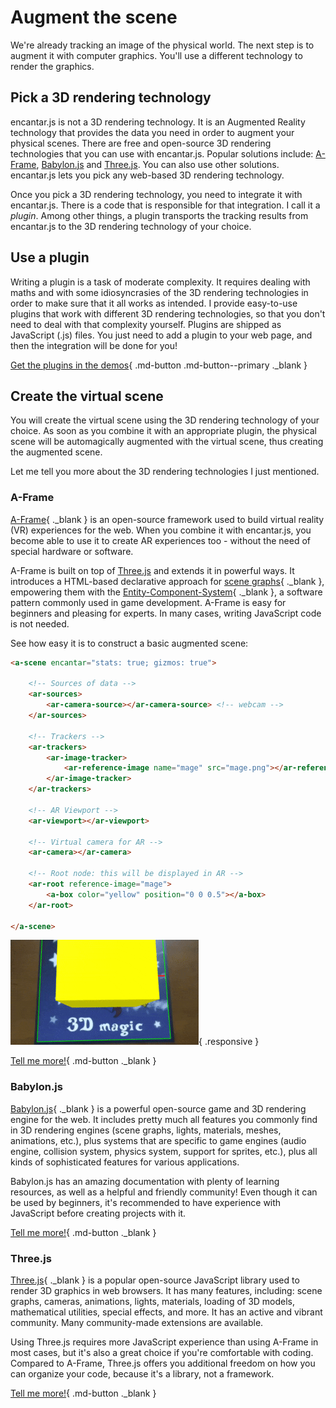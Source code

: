 # Augment the scene

We're already tracking an image of the physical world. The next step is to augment it with computer graphics. You'll use a different technology to render the graphics.

## Pick a 3D rendering technology

encantar.js is not a 3D rendering technology. It is an Augmented Reality technology that provides the data you need in order to augment your physical scenes. There are free and open-source 3D rendering technologies that you can use with encantar.js. Popular solutions include: [A-Frame](#a-frame), [Babylon.js](#babylonjs) and [Three.js](#threejs). You can also use other solutions. encantar.js lets you pick any web-based 3D rendering technology.

Once you pick a 3D rendering technology, you need to integrate it with encantar.js. There is a code that is responsible for that integration. I call it a _plugin_. Among other things, a plugin transports the tracking results from encantar.js to the 3D rendering technology of your choice.

## Use a plugin

Writing a plugin is a task of moderate complexity. It requires dealing with maths and with some idiosyncrasies of the 3D rendering technologies in order to make sure that it all works as intended. I provide easy-to-use plugins that work with different 3D rendering technologies, so that you don't need to deal with that complexity yourself. Plugins are shipped as JavaScript (.js) files. You just need to add a plugin to your web page, and then the integration will be done for you!

[Get the plugins in the demos](../../demos){ .md-button .md-button--primary ._blank }

## Create the virtual scene

You will create the virtual scene using the 3D rendering technology of your choice. As soon as you combine it with an appropriate plugin, the physical scene will be automagically augmented with the virtual scene, thus creating the augmented scene.

Let me tell you more about the 3D rendering technologies I just mentioned.

### A-Frame

[A-Frame](https://aframe.io){ ._blank } is an open-source framework used to build virtual reality (VR) experiences for the web. When you combine it with encantar.js, you become able to use it to create AR experiences too - without the need of special hardware or software.

A-Frame is built on top of [Three.js](#threejs) and extends it in powerful ways. It introduces a HTML-based declarative approach for [scene graphs](https://en.wikipedia.org/wiki/Scene_graph){ ._blank }, empowering them with the [Entity-Component-System](https://en.wikipedia.org/wiki/Entity_component_system){ ._blank }, a software pattern commonly used in game development. A-Frame is easy for beginners and pleasing for experts. In many cases, writing JavaScript code is not needed.

See how easy it is to construct a basic augmented scene:

```html
<a-scene encantar="stats: true; gizmos: true">

    <!-- Sources of data -->
    <ar-sources>
        <ar-camera-source></ar-camera-source> <!-- webcam -->
    </ar-sources>

    <!-- Trackers -->
    <ar-trackers>
        <ar-image-tracker>
            <ar-reference-image name="mage" src="mage.png"></ar-reference-image>
        </ar-image-tracker>
    </ar-trackers>

    <!-- AR Viewport -->
    <ar-viewport></ar-viewport>

    <!-- Virtual camera for AR -->
    <ar-camera></ar-camera>

    <!-- Root node: this will be displayed in AR -->
    <ar-root reference-image="mage">
        <a-box color="yellow" position="0 0 0.5"></a-box>
    </ar-root>

</a-scene>
```

![A box displayed in Augmented Reality](../img/demo-box.gif){ .responsive }

[Tell me more!](../api/plugin-aframe.md){ .md-button ._blank }

### Babylon.js

[Babylon.js](https://www.babylonjs.com){ ._blank } is a powerful open-source game and 3D rendering engine for the web. It includes pretty much all features you commonly find in 3D rendering engines (scene graphs, lights, materials, meshes, animations, etc.), plus systems that are specific to game engines (audio engine, collision system, physics system, support for sprites, etc.), plus all kinds of sophisticated features for various applications.

Babylon.js has an amazing documentation with plenty of learning resources, as well as a helpful and friendly community! Even though it can be used by beginners, it's recommended to have experience with JavaScript before creating projects with it.

[Tell me more!](../api/plugin-babylon.md){ .md-button ._blank }

### Three.js

[Three.js](https://threejs.org){ ._blank } is a popular open-source JavaScript library used to render 3D graphics in web browsers. It has many features, including: scene graphs, cameras, animations, lights, materials, loading of 3D models, mathematical utilities, special effects, and more. It has an active and vibrant community. Many community-made extensions are available.

Using Three.js requires more JavaScript experience than using A-Frame in most cases, but it's also a great choice if you're comfortable with coding. Compared to A-Frame, Three.js offers you additional freedom on how you can organize your code, because it's a library, not a framework.

[Tell me more!](../api/plugin-three.md){ .md-button ._blank }